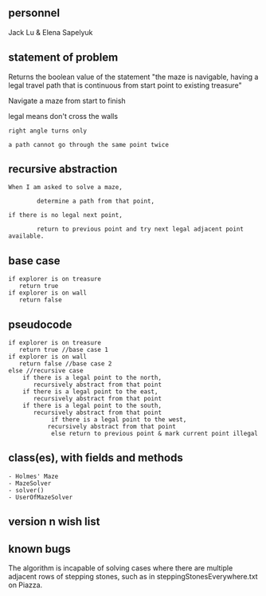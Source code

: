 ## personnel
Jack Lu & Elena Sapelyuk

## statement of problem

  Returns the boolean value of the statement "the maze is navigable, having a legal travel path
  that is continuous from start point to existing treasure"

  Navigate a maze from start to finish

  legal means
	don't cross the walls

	right angle turns only

	a path cannot go through the same point twice


## recursive abstraction

  	When I am asked to solve a maze,
  
            determine a path from that point,

	if there is no legal next point,

            return to previous point and try next legal adjacent point available.


## base case
	if explorer is on treasure
	   return true
	if explorer is on wall
	   return false


## pseudocode

	if explorer is on treasure
	   return true //base case 1
	if explorer is on wall
	   return false //base case 2
	else //recursive case
		if there is a legal point to the north,
		   recursively abstract from that point
 		if there is a legal point to the east,
	 	   recursively abstract from that point
 		if there is a legal point to the south,
	  	   recursively abstract from that point
               	if there is a legal point to the west,
	           recursively abstract from that point
             	else return to previous point & mark current point illegal

## class(es), with fields and methods
	- Holmes' Maze
	- MazeSolver
	- solver()
	- UserOfMazeSolver


## version n wish list

## known bugs
The algorithm is incapable of solving cases where there are multiple adjacent rows of stepping stones, such as in steppingStonesEverywhere.txt on Piazza.	
